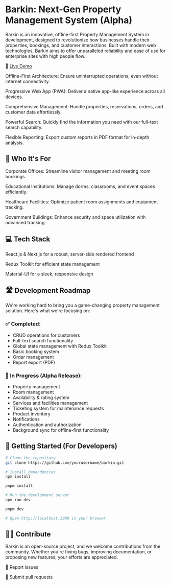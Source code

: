 # Barkin: Next-Gen Property Management System (Alpha)

Barkin is an innovative, offline-first Property Management System in development, designed to revolutionize how businesses handle their properties, bookings, and customer interactions. Built with modern web technologies, Barkin aims to offer unparalleled reliability and ease of use for enterprise sites with high people flow.

🚀 [Live Demo](https://demo-barkin-pedroramos17.vercel.app/)

Offline-First Architecture: Ensure uninterrupted operations, even without internet connectivity.

Progressive Web App (PWA): Deliver a native app-like experience across all devices.

Comprehensive Management: Handle properties, reservations, orders, and customer data effortlessly.

Powerful Search: Quickly find the information you need with our full-text search capability.

Flexible Reporting: Export custom reports in PDF format for in-depth analysis.

## 🎯 Who It's For

Corporate Offices: Streamline visitor management and meeting room bookings.

Educational Institutions: Manage dorms, classrooms, and event spaces efficiently.

Healthcare Facilities: Optimize patient room assignments and equipment tracking.

Government Buildings: Enhance security and space utilization with advanced tracking.

## 💻 Tech Stack

React.js & Next.js for a robust, server-side rendered frontend

Redux Toolkit for efficient state management

Material-UI for a sleek, responsive design

## 🛣️ Development Roadmap
We're working hard to bring you a game-changing property management solution. Here's what we're focusing on:

### ✅ Completed:

 * CRUD operations for customers
 * Full-text search functionality
 * Global state management with Redux Toolkit
 * Basic booking system
 * Order management
 * Report export (PDF)

### 🚧 In Progress (Alpha Release):
 
 * Property management
 * Room management
 * Availability & rating system
 * Services and facilities management
 * Ticketing system for maintenance requests
 * Product inventory
 * Notifications
 * Authentication and authorization
 * Background sync for offline-first functionality

## 🚀 Getting Started (For Developers)
```bash
# Clone the repository
git clone https://github.com/yourusername/barkin.git

# Install dependencies
npm install

pnpm install

# Run the development server
npm run dev

pnpm dev

# Open http://localhost:3000 in your browser
```

## 👨‍💻 Contribute
Barkin is an open-source project, and we welcome contributions from the community. Whether you're fixing bugs, improving documentation, or proposing new features, your efforts are appreciated.

🐛 Report issues

🔀 Submit pull requests